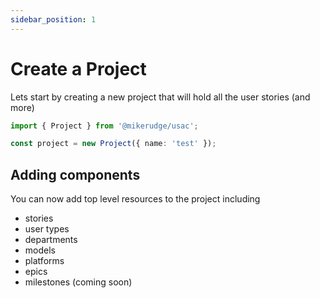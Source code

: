 ```yaml
---
sidebar_position: 1
---
```


# Create a Project

Lets start by creating a new project that will hold all the user stories (and more)

```typescript
import { Project } from '@mikerudge/usac';

const project = new Project({ name: 'test' });
```

## Adding components

You can now add top level resources to the project including

- stories
- user types
- departments
- models
- platforms
- epics
- milestones (coming soon)
